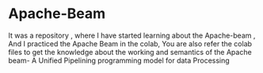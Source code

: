# Apache-Beam
It was a repository , where I have started learning about the Apache-beam , And I practiced the Apache Beam in the colab, You are also refer the colab files to get the knowledge about the working and semantics of the Apache beam- A Unified Pipelining programming model for data Processing
